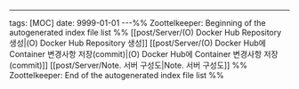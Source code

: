 ---
tags: [MOC]
date: 9999-01-01
---%% Zoottelkeeper: Beginning of the autogenerated index file list  %%
 [[post/Server/(O) Docker Hub Repository 생성|(O) Docker Hub Repository 생성]]
 [[post/Server/(O) Docker Hub에 Container 변경사항 저장(commit)|(O) Docker Hub에 Container 변경사항 저장(commit)]]
 [[post/Server/Note. 서버 구성도|Note. 서버 구성도]]
%% Zoottelkeeper: End of the autogenerated index file list  %%
